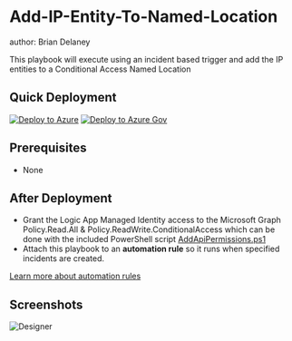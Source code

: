 # Add-IP-Entity-To-Named-Location

author: Brian Delaney

This playbook will execute using an incident based trigger and add the IP entities to a Conditional Access Named Location

## Quick Deployment

[![Deploy to Azure](https://aka.ms/deploytoazurebutton)](https://portal.azure.com/#create/Microsoft.Template/uri/https%3A%2F%2Fraw.githubusercontent.com%2FAzure%2FAzure-Sentinel%2Fmaster%2FSolutions%2FStandalone%2FPlaybooks%2FAdd-IP-Entity-To-Named-Location%2Fazuredeploy.json) [![Deploy to Azure Gov](https://aka.ms/deploytoazuregovbutton)](https://portal.azure.us/#create/Microsoft.Template/uri/https%3A%2F%2Fraw.githubusercontent.com%2FAzure%2FAzure-Sentinel%2Fmaster%2FSolutions%2FStandalone%2FPlaybooks%2FAdd-IP-Entity-To-Named-Location%2Fazuredeploy.json)

## Prerequisites

- None

## After Deployment

- Grant the Logic App Managed Identity access to the Microsoft Graph Policy.Read.All & Policy.ReadWrite.ConditionalAccess which can be done with the included PowerShell script [AddApiPermissions.ps1](https://raw.githubusercontent.com/Azure/Azure-Sentinel/master/Solutions/Standalone/Playbooks/Add-IP-Entity-To-Named-Location/AddApiPermissions.ps1)
- Attach this playbook to an **automation rule** so it runs when specified incidents are created.

[Learn more about automation rules](https://docs.microsoft.com/azure/sentinel/automate-incident-handling-with-automation-rules#creating-and-managing-automation-rules)

## Screenshots
![Designer](https://raw.githubusercontent.com/Azure/Azure-Sentinel/master/Solutions/Standalone/Playbooks/Add-IP-Entity-To-Named-Location/images/designer-light.jpg)

